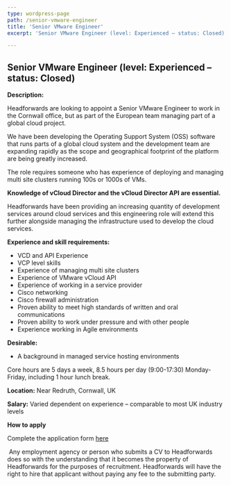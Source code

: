 ```yaml
---
type: wordpress-page
path: /senior-vmware-engineer
title: 'Senior VMware Engineer'
excerpt: 'Senior VMware Engineer (level: Experienced – status: Closed) Description: Headforwards are looking to appoint a Senior VMware Engineer to work in the Cornwall office, but as part of the European team managing part of a global cloud project. We have been developing the Operating Support System (OSS) software that runs parts of a global cloud …'

---
```

Senior VMware Engineer (level: Experienced – status: Closed)
------------------------------------------------------------

**Description:**

Headforwards are looking to appoint a Senior VMware Engineer to work in the Cornwall office, but as part of the European team managing part of a global cloud project.

We have been developing the Operating Support System (OSS) software that runs parts of a global cloud system and the development team are expanding rapidly as the scope and geographical footprint of the platform are being greatly increased.

The role requires someone who has experience of deploying and managing multi site clusters running 100s or 1000s of VMs.

**Knowledge of vCloud Director and the vCloud Director API are essential.**

Headforwards have been providing an increasing quantity of development services around cloud services and this engineering role will extend this further alongside managing the infrastructure used to develop the cloud services.

**Experience and skill requirements:**

*   VCD and API Experience
*   VCP level skills
*   Experience of managing multi site clusters
*   Experience of VMware vCloud API
*   Experience of working in a service provider
*   Cisco networking
*   Cisco firewall administration
*   Proven ability to meet high standards of written and oral communications
*   Proven ability to work under pressure and with other people
*   Experience working in Agile environments

**Desirable:**

*   A background in managed service hosting environments

Core hours are 5 days a week, 8.5 hours per day (9:00-17:30) Monday-Friday, including 1 hour lunch break.

**Location:** Near Redruth, Cornwall, UK

**Salary:** Varied dependent on experience – comparable to most UK industry levels

**How to apply**

Complete the application form [here](http://www.headforwards.com/application-form/ "Application Form")

 Any employment agency or person who submits a CV to Headforwards does so with the understanding that it becomes the property of Headforwards for the purposes of recruitment. Headforwards will have the right to hire that applicant without paying any fee to the submitting party.
